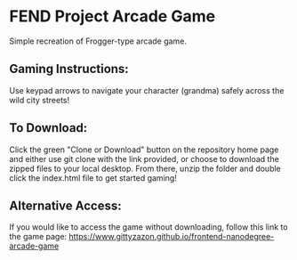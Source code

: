 FEND Project Arcade Game
===============================

Simple recreation of Frogger-type arcade game. 

Gaming Instructions:
--------------------------------

Use keypad arrows to navigate your character (grandma) safely across the wild city streets!

To Download:
---------------------------------

Click the green "Clone or Download" button on the repository home page and either use git clone with the link provided, or choose to download the zipped files to your local desktop. From there, unzip the folder and double click the index.html file to get started gaming!

Alternative Access:
-----------------------------------

If you would like to access the game without downloading, follow this link to the game page:
https://www.gittyzazon.github.io/frontend-nanodegree-arcade-game
